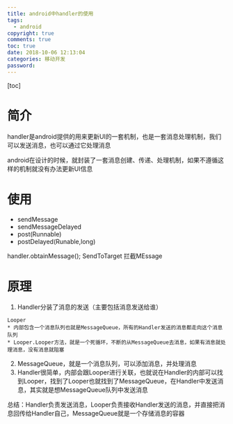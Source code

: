 ```yaml
---
title: android中handler的使用
tags:
  - android 
copyright: true
comments: true
toc: true
date: 2018-10-06 12:13:04
categories: 移动开发
password:
---
```


[toc]

# 简介
handler是android提供的用来更新UI的一套机制，也是一套消息处理机制，我们可以发送消息，也可以通过它处理消息

android在设计的时候，就封装了一套消息创建、传递、处理机制，如果不遵循这样的机制就没有办法更新UI信息

# 使用
* sendMessage
* sendMessageDelayed
* post(Runnable)
* postDelayed(Runable,long)

handler.obtainMessage();
SendToTarget
拦截MEssage

# 原理
1. Handler分装了消息的发送（主要包括消息发送给谁）
~~~
Looper
* 内部包含一个消息队列也就是MessageQueue，所有的Handler发送的消息都走向这个消息队列
* Looper.Looper方法，就是一个死循环，不断的从MessageQueue去消息，如果有消息就处理消息，没有消息就阻塞
~~~
2. MessageQueue，就是一个消息队列，可以添加消息，并处理消息
3. Handler很简单，内部会跟Looper进行关联，也就说在Handler的内部可以找到Looper，找到了Looper也就找到了MessageQueue，在Handler中发送消息，其实就是想MessageQueue队列中发送消息

总结：Handler负责发送消息，Looper负责接收Handler发送的消息，并直接把消息回传给Handler自己，MessageQueue就是一个存储消息的容器

